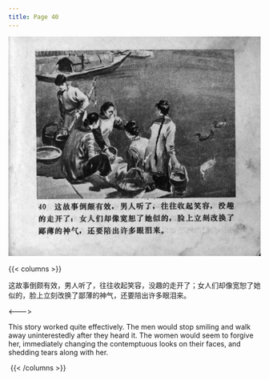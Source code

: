 ```yaml
---
title: Page 40
---
```


![zhufu panel](./../../images/zhufu/seifert0772_zf_0045_040.jpg)

{{< columns >}}

这故事倒颇有效，男人听了，往往收起笑容，没趣的走开了；女人们却像宽恕了她似的，脸上立刻改换了鄙薄的神气，还要陪出许多眼泪来。

<--->

This story worked quite effectively. The men would stop smiling and walk away uninterestedly after they heard it. The women would seem to forgive her, immediately changing the contemptuous looks on their faces, and shedding tears along with her.

 {{< /columns >}}
